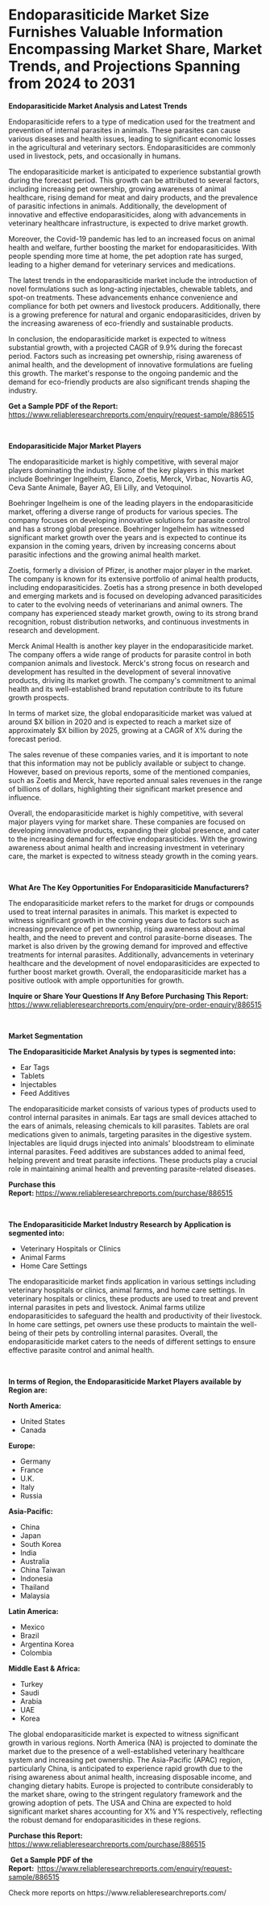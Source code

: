 <p><h1>Endoparasiticide Market Size Furnishes Valuable Information Encompassing Market Share, Market Trends, and Projections Spanning from 2024 to 2031</h1></p><p><strong>Endoparasiticide Market Analysis and Latest Trends</strong></p>
<p><p>Endoparasiticide refers to a type of medication used for the treatment and prevention of internal parasites in animals. These parasites can cause various diseases and health issues, leading to significant economic losses in the agricultural and veterinary sectors. Endoparasiticides are commonly used in livestock, pets, and occasionally in humans.</p><p>The endoparasiticide market is anticipated to experience substantial growth during the forecast period. This growth can be attributed to several factors, including increasing pet ownership, growing awareness of animal healthcare, rising demand for meat and dairy products, and the prevalence of parasitic infections in animals. Additionally, the development of innovative and effective endoparasiticides, along with advancements in veterinary healthcare infrastructure, is expected to drive market growth.</p><p>Moreover, the Covid-19 pandemic has led to an increased focus on animal health and welfare, further boosting the market for endoparasiticides. With people spending more time at home, the pet adoption rate has surged, leading to a higher demand for veterinary services and medications.</p><p>The latest trends in the endoparasiticide market include the introduction of novel formulations such as long-acting injectables, chewable tablets, and spot-on treatments. These advancements enhance convenience and compliance for both pet owners and livestock producers. Additionally, there is a growing preference for natural and organic endoparasiticides, driven by the increasing awareness of eco-friendly and sustainable products.</p><p>In conclusion, the endoparasiticide market is expected to witness substantial growth, with a projected CAGR of 9.9% during the forecast period. Factors such as increasing pet ownership, rising awareness of animal health, and the development of innovative formulations are fueling this growth. The market's response to the ongoing pandemic and the demand for eco-friendly products are also significant trends shaping the industry.</p></p>
<p><strong>Get a Sample PDF of the Report:&nbsp;</strong> <a href="https://www.reliableresearchreports.com/enquiry/request-sample/886515">https://www.reliableresearchreports.com/enquiry/request-sample/886515</a></p>
<p>&nbsp;</p>
<p><strong>Endoparasiticide Major Market Players</strong></p>
<p><p>The endoparasiticide market is highly competitive, with several major players dominating the industry. Some of the key players in this market include Boehringer Ingelheim, Elanco, Zoetis, Merck, Virbac, Novartis AG, Ceva Sante Animale, Bayer AG, Eli Lilly, and Vetoquinol.</p><p>Boehringer Ingelheim is one of the leading players in the endoparasiticide market, offering a diverse range of products for various species. The company focuses on developing innovative solutions for parasite control and has a strong global presence. Boehringer Ingelheim has witnessed significant market growth over the years and is expected to continue its expansion in the coming years, driven by increasing concerns about parasitic infections and the growing animal health market.</p><p>Zoetis, formerly a division of Pfizer, is another major player in the market. The company is known for its extensive portfolio of animal health products, including endoparasiticides. Zoetis has a strong presence in both developed and emerging markets and is focused on developing advanced parasiticides to cater to the evolving needs of veterinarians and animal owners. The company has experienced steady market growth, owing to its strong brand recognition, robust distribution networks, and continuous investments in research and development.</p><p>Merck Animal Health is another key player in the endoparasiticide market. The company offers a wide range of products for parasite control in both companion animals and livestock. Merck's strong focus on research and development has resulted in the development of several innovative products, driving its market growth. The company's commitment to animal health and its well-established brand reputation contribute to its future growth prospects.</p><p>In terms of market size, the global endoparasiticide market was valued at around $X billion in 2020 and is expected to reach a market size of approximately $X billion by 2025, growing at a CAGR of X% during the forecast period.</p><p>The sales revenue of these companies varies, and it is important to note that this information may not be publicly available or subject to change. However, based on previous reports, some of the mentioned companies, such as Zoetis and Merck, have reported annual sales revenues in the range of billions of dollars, highlighting their significant market presence and influence.</p><p>Overall, the endoparasiticide market is highly competitive, with several major players vying for market share. These companies are focused on developing innovative products, expanding their global presence, and cater to the increasing demand for effective endoparasiticides. With the growing awareness about animal health and increasing investment in veterinary care, the market is expected to witness steady growth in the coming years.</p></p>
<p>&nbsp;</p>
<p><strong>What Are The Key Opportunities For Endoparasiticide Manufacturers?</strong></p>
<p><p>The endoparasiticide market refers to the market for drugs or compounds used to treat internal parasites in animals. This market is expected to witness significant growth in the coming years due to factors such as increasing prevalence of pet ownership, rising awareness about animal health, and the need to prevent and control parasite-borne diseases. The market is also driven by the growing demand for improved and effective treatments for internal parasites. Additionally, advancements in veterinary healthcare and the development of novel endoparasiticides are expected to further boost market growth. Overall, the endoparasiticide market has a positive outlook with ample opportunities for growth.</p></p>
<p><strong>Inquire or Share Your Questions If Any Before Purchasing This Report:</strong> <a href="https://www.reliableresearchreports.com/enquiry/pre-order-enquiry/886515">https://www.reliableresearchreports.com/enquiry/pre-order-enquiry/886515</a></p>
<p>&nbsp;</p>
<p><strong>Market Segmentation</strong></p>
<p><strong>The Endoparasiticide Market Analysis by types is segmented into:</strong></p>
<p><ul><li>Ear Tags</li><li>Tablets</li><li>Injectables</li><li>Feed Additives</li></ul></p>
<p><p>The endoparasiticide market consists of various types of products used to control internal parasites in animals. Ear tags are small devices attached to the ears of animals, releasing chemicals to kill parasites. Tablets are oral medications given to animals, targeting parasites in the digestive system. Injectables are liquid drugs injected into animals' bloodstream to eliminate internal parasites. Feed additives are substances added to animal feed, helping prevent and treat parasite infections. These products play a crucial role in maintaining animal health and preventing parasite-related diseases.</p></p>
<p><strong>Purchase this Report:&nbsp;</strong><a href="https://www.reliableresearchreports.com/purchase/886515">https://www.reliableresearchreports.com/purchase/886515</a></p>
<p>&nbsp;</p>
<p><strong>The Endoparasiticide Market Industry Research by Application is segmented into:</strong></p>
<p><ul><li>Veterinary Hospitals or Clinics</li><li>Animal Farms</li><li>Home Care Settings</li></ul></p>
<p><p>The endoparasiticide market finds application in various settings including veterinary hospitals or clinics, animal farms, and home care settings. In veterinary hospitals or clinics, these products are used to treat and prevent internal parasites in pets and livestock. Animal farms utilize endoparasiticides to safeguard the health and productivity of their livestock. In home care settings, pet owners use these products to maintain the well-being of their pets by controlling internal parasites. Overall, the endoparasiticide market caters to the needs of different settings to ensure effective parasite control and animal health.</p></p>
<p>&nbsp;</p>
<p><strong>In terms of Region, the Endoparasiticide Market Players available by Region are:</strong></p>
<p>
    <p> <strong> North America: </strong>
        <ul>
            <li>United States</li>
            <li>Canada</li>
        </ul>
        </p> 
    <p> <strong> Europe: </strong>
        <ul>
            <li>Germany</li>
            <li>France</li>
            <li>U.K.</li>
            <li>Italy</li>
            <li>Russia</li>
        </ul>
        </p> 
    <p> <strong> Asia-Pacific: </strong>
        <ul>
            <li>China</li>
            <li>Japan</li>
            <li>South Korea</li>
            <li>India</li>
            <li>Australia</li>
            <li>China Taiwan</li>
            <li>Indonesia</li>
            <li>Thailand</li>
            <li>Malaysia</li>
        </ul>
        </p> 
    <p> <strong> Latin America: </strong>
        <ul>
            <li>Mexico</li>
            <li>Brazil</li>
            <li>Argentina Korea</li>
            <li>Colombia</li>
        </ul>
        </p> 
    <p> <strong> Middle East & Africa: </strong>
        <ul>
            <li>Turkey</li>
            <li>Saudi</li>
            <li>Arabia</li>
            <li>UAE</li>
            <li>Korea</li>
        </ul>
    </p>
    </p>
<p><p>The global endoparasiticide market is expected to witness significant growth in various regions. North America (NA) is projected to dominate the market due to the presence of a well-established veterinary healthcare system and increasing pet ownership. The Asia-Pacific (APAC) region, particularly China, is anticipated to experience rapid growth due to the rising awareness about animal health, increasing disposable income, and changing dietary habits. Europe is projected to contribute considerably to the market share, owing to the stringent regulatory framework and the growing adoption of pets. The USA and China are expected to hold significant market shares accounting for X% and Y% respectively, reflecting the robust demand for endoparasiticides in these regions.</p></p>
<p><strong>Purchase this Report: </strong><a href="https://www.reliableresearchreports.com/purchase/886515">https://www.reliableresearchreports.com/purchase/886515</a></p>
<p>&nbsp;<strong>Get a Sample PDF of the Report:&nbsp;&nbsp;</strong><a href="https://www.reliableresearchreports.com/enquiry/request-sample/886515">https://www.reliableresearchreports.com/enquiry/request-sample/886515</a></p>
<p><strong></strong></p>
<p>Check more reports on https://www.reliableresearchreports.com/</p>